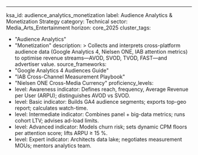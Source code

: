 ---
ksa_id: audience_analytics_monetization
label: Audience Analytics & Monetization Strategy
category: Technical
sector: Media_Arts_Entertainment
horizon: core_2025
cluster_tags:
  - "Audience Analytics"
  - "Monetization"
description: >
  Collects and interprets cross-platform audience data (Google Analytics 4, Nielsen ONE, IAB attention metrics) to optimise revenue streams—AVOD, SVOD, TVOD, FAST—and advertiser value.
source_frameworks:
  - "Google Analytics 4 Audiences Guide"
  - "IAB Cross-Channel Measurement Playbook"
  - "Nielsen ONE Cross-Media Currency"
proficiency_levels:
  - level: Awareness
    indicator: Defines reach, frequency, Average Revenue per User (ARPU); distinguishes AVOD vs SVOD.
  - level: Basic
    indicator: Builds GA4 audience segments; exports top-geo report; calculates watch-time.
  - level: Intermediate
    indicator: Combines panel + big-data metrics; runs cohort LTV; advises ad-load limits.
  - level: Advanced
    indicator: Models churn risk; sets dynamic CPM floors per attention score; lifts ARPU ≥ 15 %.
  - level: Expert
    indicator: Architects data lake; negotiates measurement MOUs; mentors analytics team.